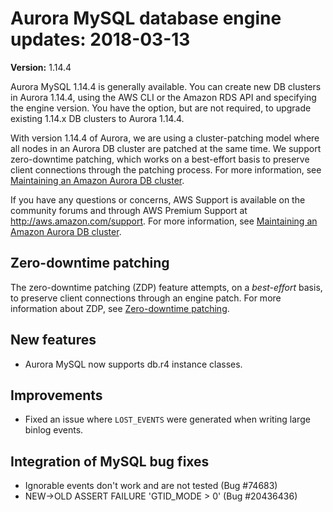 # Aurora MySQL database engine updates: 2018\-03\-13<a name="AuroraMySQL.Updates.1144"></a>

**Version:** 1\.14\.4

Aurora MySQL 1\.14\.4 is generally available\. You can create new DB clusters in Aurora 1\.14\.4, using the AWS CLI or the Amazon RDS API and specifying the engine version\. You have the option, but are not required, to upgrade existing 1\.14\.x DB clusters to Aurora 1\.14\.4\.

With version 1\.14\.4 of Aurora, we are using a cluster\-patching model where all nodes in an Aurora DB cluster are patched at the same time\. We support zero\-downtime patching, which works on a best\-effort basis to preserve client connections through the patching process\. For more information, see [Maintaining an Amazon Aurora DB cluster](USER_UpgradeDBInstance.Maintenance.md)\.

If you have any questions or concerns, AWS Support is available on the community forums and through AWS Premium Support at [http://aws\.amazon\.com/support](http://aws.amazon.com/support)\. For more information, see [Maintaining an Amazon Aurora DB cluster](USER_UpgradeDBInstance.Maintenance.md)\.

## Zero\-downtime patching<a name="AuroraMySQL.Updates.1144.ZDP"></a>

The zero\-downtime patching \(ZDP\) feature attempts, on a *best\-effort* basis, to preserve client connections through an engine patch\. For more information about ZDP, see [Zero\-downtime patching](AuroraMySQL.Updates.md#AuroraMySQL.Updates.ZDP)\. 

## New features<a name="AuroraMySQL.Updates.1144.New"></a>
+ Aurora MySQL now supports db\.r4 instance classes\.

## Improvements<a name="AuroraMySQL.Updates.1144.Improvements"></a>
+ Fixed an issue where `LOST_EVENTS` were generated when writing large binlog events\.

## Integration of MySQL bug fixes<a name="AuroraMySQL.Updates.1144.BugFixes"></a>
+ Ignorable events don't work and are not tested \(Bug \#74683\)
+ NEW\->OLD ASSERT FAILURE 'GTID\_MODE > 0' \(Bug \#20436436\)